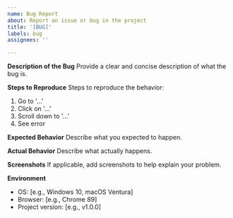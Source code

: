 ```yaml
---
name: Bug Report
about: Report an issue or bug in the project
title: '[BUG]'
labels: bug
assignees: ''

---
```


**Description of the Bug**
Provide a clear and concise description of what the bug is.

**Steps to Reproduce**
Steps to reproduce the behavior:
1. Go to '...'
2. Click on '...'
3. Scroll down to '...'
4. See error

**Expected Behavior**
Describe what you expected to happen.

**Actual Behavior**
Describe what actually happens.

**Screenshots**
If applicable, add screenshots to help explain your problem.

**Environment**
- OS: [e.g., Windows 10, macOS Ventura]
- Browser: [e.g., Chrome 89]
- Project version: [e.g., v1.0.0]
